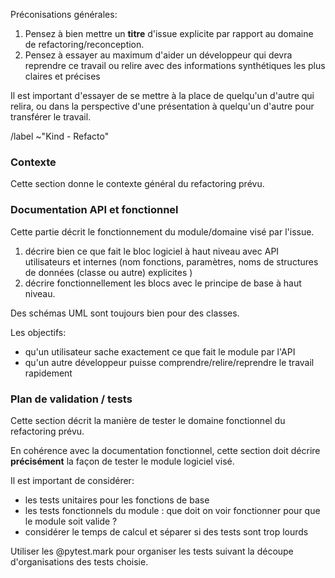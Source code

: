 Préconisations générales:
1. Pensez à bien mettre un **titre** d'issue explicite par rapport au domaine de refactoring/reconception.
2. Pensez à essayer au maximum d'aider un développeur qui devra reprendre ce travail ou relire avec des informations synthétiques les plus claires et précises

Il est important d'essayer de se mettre à la place de quelqu'un d'autre qui relira, ou dans la perspective d'une présentation à quelqu'un d'autre pour transférer le travail.

/label ~"Kind - Refacto"

### Contexte
Cette section donne le contexte général du refactoring prévu.

### Documentation API et fonctionnel

Cette partie décrit le fonctionnement du module/domaine visé par l'issue.

1. décrire bien ce que fait le bloc logiciel à haut niveau avec API utilisateurs et internes (nom fonctions, paramètres, noms de structures de données (classe ou autre) explicites )
2. décrire fonctionnellement les blocs avec le principe de base à haut niveau.

Des schémas UML sont toujours bien pour des classes.

Les objectifs:
- qu'un utilisateur sache exactement ce que fait le module par l'API
- qu'un autre développeur puisse comprendre/relire/reprendre le travail rapidement

### Plan de validation / tests

Cette section décrit la manière de tester le domaine fonctionnel du refactoring prévu.

En cohérence avec la documentation fonctionnel, cette section doit décrire **précisément** la façon de tester le module logiciel visé.

Il est important de considérer:
- les tests unitaires pour les fonctions de base
- les tests fonctionnels du  module : que doit on voir fonctionner pour que le module soit valide ?
- considérer le temps de calcul et séparer si des tests sont trop lourds

Utiliser les @pytest.mark pour organiser les tests suivant la découpe d'organisations des tests choisie.

